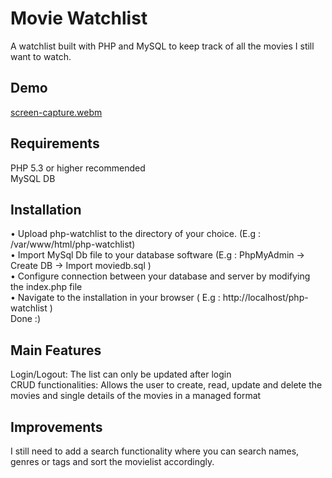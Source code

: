 # Movie Watchlist
A watchlist built with PHP and MySQL to keep track of all the movies I still want to watch.

## Demo
[screen-capture.webm](https://user-images.githubusercontent.com/102907651/191039397-8952f612-3275-49ac-9a7c-d4465d9eb875.webm)

## Requirements
PHP 5.3 or higher recommended  
MySQL DB

## Installation
• Upload php-watchlist to the directory of your choice. (E.g : /var/www/html/php-watchlist)  
• Import MySql Db file to your database software (E.g : PhpMyAdmin -> Create DB -> Import moviedb.sql )  
• Configure connection between your database and server by modifying the index.php file  
• Navigate to the installation in your browser ( E.g : http://localhost/php-watchlist )  
Done :)

## Main Features
Login/Logout: The list can only be updated after login  
CRUD functionalities: Allows the user to create, read, update and delete the movies and single details of the movies in a managed format  

## Improvements
I still need to add a search functionality where you can search names, genres or tags and sort the movielist accordingly.  
